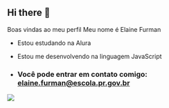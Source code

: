 ## Hi there 👋
Boas vindas ao meu perfil
Meu nome é Elaine Furman

- Estou estudando na Alura
- Estou me desenvolvendo na linguagem JavaScript

- ### Você pode entrar em contato comigo: elaine.furman@escola.pr.gov.br


![](https://media.tenor.com/0YF9ESR4TtgAAAAM/totally-spies-sam.gif)
